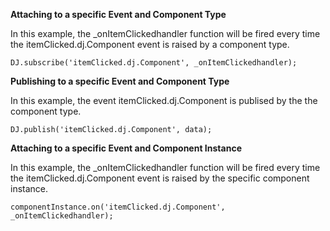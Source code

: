 ﻿**Attaching to a specific Event and Component Type**

In this example, the _onItemClickedhandler function will be fired every time the itemClicked.dj.Component event is raised by a component type.

<pre><code>DJ.subscribe('itemClicked.dj.Component', _onItemClickedhandler);</code></pre> 

**Publishing to a specific Event and Component Type**

In this example, the event itemClicked.dj.Component is publised by the the component type.

<pre><code>DJ.publish('itemClicked.dj.Component', data);</code></pre> 

**Attaching to a specific Event and Component Instance**

In this example, the _onItemClickedhandler function will be fired every time the itemClicked.dj.Component event is raised by the specific component instance.

<pre><code>componentInstance.on('itemClicked.dj.Component', _onItemClickedhandler);</code></pre> 
 
